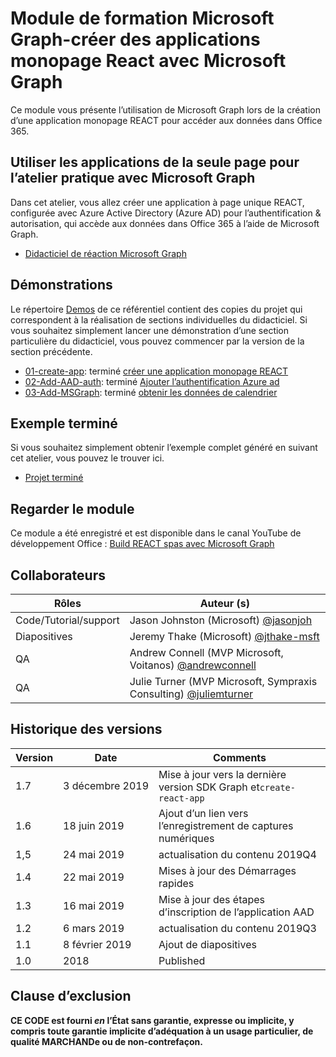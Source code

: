 # <a name="microsoft-graph-training-module---build-react-single-page-apps-with-microsoft-graph"></a>Module de formation Microsoft Graph-créer des applications monopage React avec Microsoft Graph

Ce module vous présente l’utilisation de Microsoft Graph lors de la création d’une application monopage REACT pour accéder aux données dans Office 365.

## <a name="lab---react-single-page-apps-with-the-microsoft-graph"></a>Utiliser les applications de la seule page pour l’atelier pratique avec Microsoft Graph

Dans cet atelier, vous allez créer une application à page unique REACT, configurée avec Azure Active Directory (Azure AD) pour l’authentification & autorisation, qui accède aux données dans Office 365 à l’aide de Microsoft Graph.

- [Didacticiel de réaction Microsoft Graph](https://docs.microsoft.com/graph/training/react-tutorial)

## <a name="demos"></a>Démonstrations

Le répertoire [Demos](./demos) de ce référentiel contient des copies du projet qui correspondent à la réalisation de sections individuelles du didacticiel. Si vous souhaitez simplement lancer une démonstration d’une section particulière du didacticiel, vous pouvez commencer par la version de la section précédente.

- [01-create-app](demos/01-create-app): terminé [créer une application monopage REACT](https://docs.microsoft.com/graph/training/react-tutorial?tutorial-step=1)
- [02-Add-AAD-auth](demos/02-add-aad-auth): terminé [Ajouter l’authentification Azure ad](https://docs.microsoft.com/graph/training/react-tutorial?tutorial-step=3)
- [03-Add-MSGraph](demos/03-add-msgraph): terminé [obtenir les données de calendrier](https://docs.microsoft.com/graph/training/react-tutorial?tutorial-step=4)

## <a name="completed-sample"></a>Exemple terminé

Si vous souhaitez simplement obtenir l’exemple complet généré en suivant cet atelier, vous pouvez le trouver ici.

- [Projet terminé](demos/03-add-msgraph)

## <a name="watch-the-module"></a>Regarder le module

Ce module a été enregistré et est disponible dans le canal YouTube de développement Office : [Build REACT spas avec Microsoft Graph](https://youtu.be/IghiKqly-HY)

## <a name="contributors"></a>Collaborateurs

|           Rôles           |                                           Auteur (s)                                           |
| ------------------------- | --------------------------------------------------------------------------------------------- |
| Code/Tutorial/support | Jason Johnston (Microsoft) [@jasonjoh](//github.com/jasonjoh)                                 |
| Diapositives                    | Jeremy Thake (Microsoft) [@jthake-msft](//github.com/jthake-msft)                             |
| QA                        | Andrew Connell (MVP Microsoft, Voitanos) [@andrewconnell](//github.com/andrewconnell)         |
| QA                        | Julie Turner (MVP Microsoft, Sympraxis Consulting) [@juliemturner](//github.com/juliemturner) |

## <a name="version-history"></a>Historique des versions

| Version |       Date       |              Comments              |
| ------- | ---------------- | ---------------------------------- |
| 1.7     | 3 décembre 2019 | Mise à jour vers la dernière version SDK Graph et`create-react-app` |
| 1.6     | 18 juin 2019    | Ajout d’un lien vers l’enregistrement de captures numériques |
| 1,5     | 24 mai 2019     | actualisation du contenu 2019Q4             |
| 1.4     | 22 mai 2019     | Mises à jour des Démarrages rapides                 |
| 1.3     | 16 mai 2019     | Mise à jour des étapes d’inscription de l’application AAD |
| 1.2     | 6 mars 2019    | actualisation du contenu 2019Q3             |
| 1.1     | 8 février 2019 | Ajout de diapositives                       |
| 1.0     | 2018             | Published                          |

## <a name="disclaimer"></a>Clause d’exclusion

**CE CODE est fourni *en* l’État sans garantie, expresse ou implicite, y compris toute garantie implicite d’adéquation à un usage particulier, de qualité MARCHANDe ou de non-contrefaçon.**
